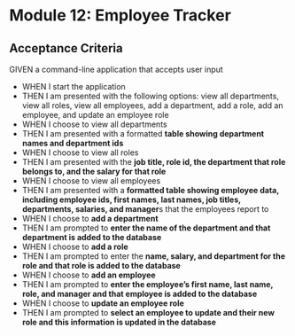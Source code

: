 # Module 12: Employee Tracker

## Acceptance Criteria

GIVEN a command-line application that accepts user input
- WHEN I start the application
- THEN I am presented with the following options: view all departments, view all roles, view all employees, add a department, add a role, add an employee, and update an employee role
- WHEN I choose to view all departments
- THEN I am presented with a formatted **table showing department names and department ids**
- WHEN I choose to view all roles
- THEN I am presented with the **job title, role id, the department that role belongs to, and the salary for that role**
- WHEN I choose to view all employees
- THEN I am presented with a **formatted table showing employee data, including employee ids, first names, last names, job titles, departments, salaries, and manager**s that the employees report to
- WHEN I choose to **add a department**
- THEN I am prompted to **enter the name of the department and that department is added to the database**
- WHEN I choose to **add a role**
- THEN I am prompted to enter the **name, salary, and department for the role and that role is added to the database**
- WHEN I choose to **add an employee**
- THEN I am prompted to **enter the employee’s first name, last name, role, and manager and that employee is added to the database**
- WHEN I choose to **update an employee role**
- THEN I am prompted to **select an employee to update and their new role and this information is updated in the database**


